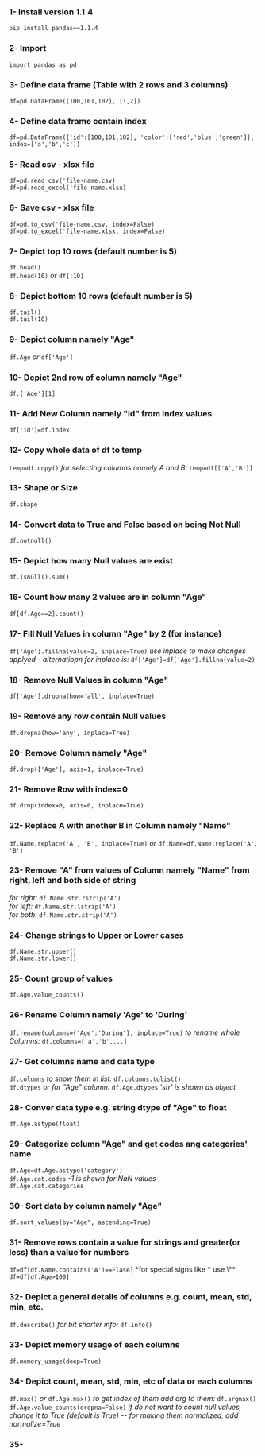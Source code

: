 ### 1- Install version 1.1.4
`pip install pandas==1.1.4`

### 2- Import
`import pandas as pd`

### 3- Define data frame (Table with 2 rows and 3 columns)
`df=pd.DataFrame([100,101,102], [1,2])`

### 4- Define data frame contain index
`df=pd.DataFrame({'id':[100,101,102], 'color':['red','blue','green']}, index=['a','b','c'])`

### 5- Read csv - xlsx file
`df=pd.read_csv('file-name.csv)`<br>
`df=pd.read_excel('file-name.xlsx)`

### 6- Save csv - xlsx file
`df=pd.to_csv('file-name.csv, index=False)`<br>
`df=pd.to_excel('file-name.xlsx, index=False)`

### 7- Depict top 10 rows (default number is 5)
`df.head()`<br>
`df.head(10)` *or* `df[:10]`

### 8- Depict bottom 10 rows (default number is 5)
`df.tail()`<br>
`df.tail(10)`

### 9- Depict column namely "Age"
`df.Age` *or* `df['Age']`

### 10- Depict 2nd row of column namely "Age"
`df.['Age'][1]`

### 11- Add New Column namely "id" from index values
`df['id']=df.index`

### 12- Copy whole data of df to temp
`temp=df.copy()` *for selecting columns namely A and B:* `temp=df[['A','B']]`

### 13- Shape or Size
`df.shape`

### 14- Convert data to True and False based on being Not Null
`df.notnull()`

### 15- Depict how many Null values are exist
`df.isnull().sum()`

### 16- Count how many 2 values are in column "Age"
`df[df.Age==2].count()`

### 17- Fill Null Values in column "Age" by 2 (for instance)
`df['Age'].fillna(value=2, inplace=True)` *use inplace to make changes applyed - alternatiopn for inplace is:* `df['Age']=df['Age'].fillna(value=2)`

### 18- Remove Null Values in column "Age"
`df['Age'].dropna(how='all', inplace=True)`

### 19- Remove any row contain Null values
`df.dropna(how='any', inplace=True)`

### 20- Remove Column namely "Age"
`df.drop(['Age'], axis=1, inplace=True)`

### 21- Remove Row with index=0
`df.drop(index=0, axis=0, inplace=True)`

### 22- Replace A with another B in Column namely "Name"
`df.Name.replace('A', 'B', inplace=True)` *or* `df.Name=df.Name.replace('A', 'B')`

### 23- Remove "A" from values of Column namely "Name" from right, left and both side of string
*for right:* `df.Name.str.rstrip('A')`<br>
*for left:* `df.Name.str.lstrip('A')`<br>
*for both:* `df.Name.str.strip('A')`

### 24- Change strings to Upper or Lower cases
`df.Name.str.upper()`<br>
`df.Name.str.lower()`

### 25- Count group of values
`df.Age.value_counts()`

### 26- Rename Column namely 'Age' to 'During'
`df.rename(columns={'Age':'During'}, inplace=True)` *to rename whole Columns:* `df.columns=['a','b',...]`

### 27- Get columns name and data type
`df.columns` *to show them in list:* `df.columns.tolist()`<br>
`df.dtypes` *or for "Age" column:* `df.Age.dtypes` *'str' is shown as object*

### 28- Conver data type e.g. string dtype of "Age" to float
`df.Age.astype(float)`

### 29- Categorize column "Age" and get codes ang categories' name
`df.Age=df.Age.astype('category')`<br>
`df.Age.cat.codes` *-1 is shown for NaN values*<br>
`df.Age.cat.categories`

### 30- Sort data by column namely "Age"
`df.sort_values(by="Age", ascending=True)`

### 31- Remove rows contain a value for strings and greater(or less) than a value for numbers 
`df=df[df.Name.contains('A')==Flase]` *for special signs like \* use \\**<br>
`df=df[df.Age>100]`

### 32- Depict a general details of columns e.g. count, mean, std, min, etc.
`df.describe()` *for bit shorter info:* `df.info()`

### 33- Depict memory usage of each columns
`df.memory_usage(deep=True)`

### 34- Depict count, mean, std, min, etc of data or each columns
`df.max()` *or* `df.Age.max()` *ro get index of them add arg to them:* `df.argmax()`<br>
`df.Age.value_counts(dropna=False)` *if do not want to count null values, change it to True (default is True) -- for making them normalized, add normalize=True*

### 35- 

